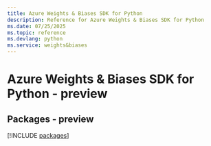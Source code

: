 ```yaml
---
title: Azure Weights & Biases SDK for Python
description: Reference for Azure Weights & Biases SDK for Python
ms.date: 07/25/2025
ms.topic: reference
ms.devlang: python
ms.service: weights&biases
---
```

# Azure Weights & Biases SDK for Python - preview
## Packages - preview
[!INCLUDE [packages](weights-&-biases-index.md)]